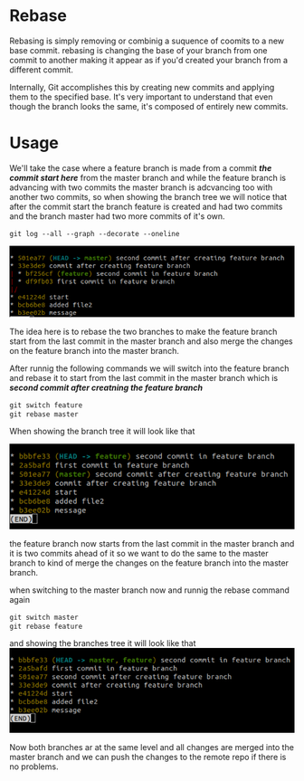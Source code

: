 # Rebase

Rebasing is simply removing or combinig a suquence of coomits to a new base commit.
rebasing is changing the base of your branch from one commit to another making it appear as if you'd created your branch from a different commit. 

Internally, Git accomplishes this by creating new commits and applying them to the specified base. It's very important to understand that even though the branch looks the same, it's composed of entirely new commits.

# Usage

We'll take the case where a feature branch is made from a commit ***the commit start here*** from the master branch and while the feature branch is advancing with two commits the master branch is adcvancing too with another two commits, so when showing the branch tree we will notice that after the commit start the branch feature is created and had two commits and the branch master had two more commits of it's own.
```
git log --all --graph --decorate --oneline
```
![img](./Screenshot%20from%202022-06-11%2022-38-42.png)


The idea here is to rebase the two branches to make the feature branch start from the last commit in the master branch and also merge the changes on the feature branch into the master branch.

After runnig the following commands we will switch into the feature branch and rebase it to start from the last commit in the master branch which is ***second commit after creatning the feature branch***

```
git switch feature
git rebase master
```

When showing the branch tree it will look like that

![img](./rebase_feature.png)

the feature branch now starts from the last commit in the master branch and it is two commits ahead of it so we want to do the same to the master branch to kind of merge the changes on the feature branch into the master branch.

when switching to the master branch now and runnig the rebase command again 

```
git switch master
git rebase feature
```
and showing the branches tree it will look like that
![img](./rebase_master.png)

Now both branches ar at the same level and all changes are merged into the master branch and we can push the changes to the remote repo if there is no problems.
